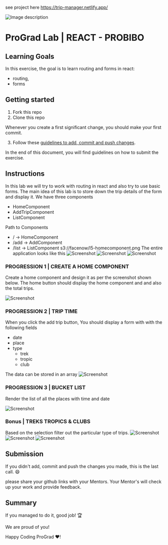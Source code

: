 see project here https://trip-manager.netlify.app/

![Image description](https://i1.faceprep.in/ProGrad/prograd-logo.png)

# ProGrad Lab | REACT - PROBIBO

## Learning Goals

In this exercise, the goal is to learn routing and forms in react:

- routing,
- forms

## Getting started

1. Fork this repo
2. Clone this repo

Whenever you create a first significant change, you should make your first commit.

3. Follow these [guidelines to add, commit and push changes](https://github.com/FACEPrep-ProGrad/general-guidelines-labs-project-builders.git).

In the end of this document, you will find guidelines on how to submit the exercise.

## Instructions
In this lab we will try to work with routing in react and also try to use basic forms. The main idea of this lab is to store down the trip details of the form and display it. We have three components 
- HomeComponent
- AddTripComponent
- ListComponent

Path to Components
- / -> HomeComponent
- /add -> AddComponent
- /list -> ListComponent
s3://facenow/l5-homecomponent.png
The entire application looks like this
![Screenshot](https://i1.faceprep.in/ProGrad/l5-homecomponent.png)
![Screenshot](https://i1.faceprep.in/ProGrad/l5-tripcomponent.png)
![Screenshot](https://i1.faceprep.in/ProGrad/l5-listcomponent.png)

### PROGRESSION 1 | CREATE A HOME COMPONENT

Create a home component and design it as per the screenshot shown below. The home button should display the home component and and also the total trips.

![Screenshot](https://i1.faceprep.in/ProGrad/l5-homecomponent.png)


### PROGRESSION 2 | TRIP TIME

When you click the add trip button, You should display a form with with the following fields
- date
- place
- type
    - trek
    - tropic
    - club

The data can be stored in an array
![Screenshot](https://i1.faceprep.in/ProGrad/l5-tripcomponent.png)


### PROGRESSION 3 | BUCKET LIST

Render the list of all the places with time and date

![Screenshot](https://i1.faceprep.in/ProGrad/l5-listcomponent.png)

### Bonus | TREKS TROPICS & CLUBS

Based on the selection filter out the particular type of trips.
![Screenshot](https://i1.faceprep.in/ProGrad/l5-clubfilter.png)
![Screenshot](https://i1.faceprep.in/ProGrad/l5-trekfilter.png)
![Screenshot](https://i1.faceprep.in/ProGrad/l5-tropicfilter.png)

## Submission

If you didn't add, commit and push the changes you made, this is the last call. :smile:

please share your github links with your Mentors. Your Mentor's will check up your work and provide feedback. 

## Summary

If you managed to do it, good job! :trophy:

We are proud of you!

Happy Coding ProGrad ❤️!

